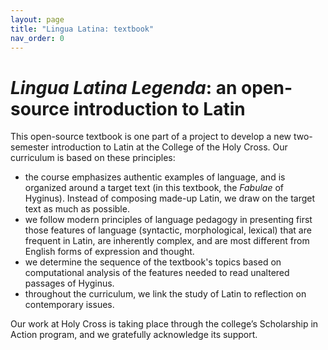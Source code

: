 ```yaml
---
layout: page
title: "Lingua Latina: textbook"
nav_order: 0
---
```



# *Lingua Latina Legenda*: an open-source introduction to Latin

This open-source textbook is one part of a project to develop a new two-semester introduction to Latin at the College of the Holy Cross. Our curriculum is based on these principles:

- the course emphasizes authentic examples of language, and is organized around a target text (in this textbook, the *Fabulae* of Hyginus). Instead of composing made-up Latin, we draw on the target text as much as possible.
- we follow modern principles of language pedagogy in presenting first those features of language (syntactic, morphological, lexical) that are frequent in Latin, are inherently complex, and are most different from English forms of expression and thought.
- we determine the sequence of the textbook's topics based on computational analysis of the features needed to read unaltered passages of Hyginus.
- throughout the curriculum, we link the study of Latin to reflection on contemporary issues.

Our work at Holy Cross is taking place through the college’s Scholarship in Action program, and we gratefully acknowledge its support.

